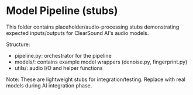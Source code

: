# Model Pipeline (stubs)

This folder contains placeholder/audio-processing stubs demonstrating expected inputs/outputs for ClearSound AI's audio models.

Structure:
- pipeline.py: orchestrator for the pipeline
- models/: contains example model wrappers (denoise.py, fingerprint.py)
- utils/: audio I/O and helper functions

Note: These are lightweight stubs for integration/testing. Replace with real models during AI integration phase.

